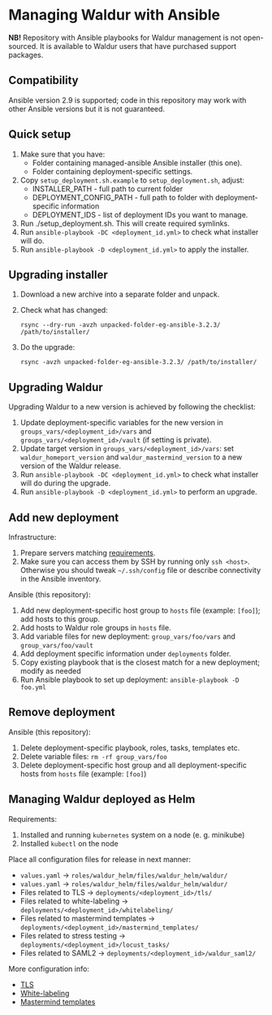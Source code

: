 # Managing Waldur with Ansible

**NB!** Repository with Ansible playbooks for Waldur management is not open-sourced. It is available to Waldur users
that have purchased support packages.

## Compatibility

Ansible version 2.9 is supported; code in this repository may work with other Ansible versions but it is not guaranteed.

## Quick setup

1. Make sure that you have:
    - Folder containing managed-ansible Ansible installer (this one).
    - Folder containing deployment-specific settings.
2. Copy `setup_deployment.sh.example` to `setup_deployment.sh`, adjust:
    - INSTALLER_PATH - full path to current folder
    - DEPLOYMENT_CONFIG_PATH - full path to folder with deployment-specific information
    - DEPLOYMENT_IDS - list of deployment IDs you want to manage.
3. Run ./setup_deployment.sh. This will create required symlinks.
4. Run `ansible-playbook -DC <deployment_id.yml>` to check what installer will do.
5. Run `ansible-playbook -D <deployment_id.yml>` to apply the installer.

## Upgrading installer

1. Download a new archive into a separate folder and unpack.
2. Check what has changed:

    ```rsync --dry-run -avzh unpacked-folder-eg-ansible-3.2.3/ /path/to/installer/```

3. Do the upgrade:

    ```rsync -avzh unpacked-folder-eg-ansible-3.2.3/ /path/to/installer/```

## Upgrading Waldur

Upgrading Waldur to a new version is achieved by following the checklist:

1. Update deployment-specific variables for the new version in `groups_vars/<deployment_id>/vars` and `groups_vars/<deployment_id>/vault` (if setting is private).
2. Update target version in `groups_vars/<deployment_id>/vars`: set `waldur_homeport_version` and `waldur_mastermind_version` to a new version of the Waldur release.
3. Run `ansible-playbook -DC <deployment_id.yml>` to check what installer will do during the upgrade.
4. Run `ansible-playbook -D <deployment_id.yml>` to perform an upgrade.

## Add new deployment

Infrastructure:

1. Prepare servers matching [requirements](https://github.com/waldur/waldur-docs/blob/master/docs/admin-guide/hardware-requirements/requirements.md).
2. Make sure you can access them by SSH by running only `ssh <host>`. Otherwise you should tweak `~/.ssh/config` file or describe connectivity in the Ansible inventory.

Ansible (this repository):

1. Add new deployment-specific host group to `hosts` file (example: `[foo]`); add hosts to this group.
2. Add hosts to Waldur role groups in `hosts` file.
3. Add variable files for new deployment: `group_vars/foo/vars` and `group_vars/foo/vault`
4. Add deployment specific information under `deployments` folder.
5. Copy existing playbook that is the closest match for a new deployment; modify as needed
6. Run Ansible playbook to set up deployment: `ansible-playbook -D foo.yml`

## Remove deployment

Ansible (this repository):

1. Delete deployment-specific playbook, roles, tasks, templates etc.
2. Delete variable files: `rm -rf group_vars/foo`
3. Delete deployment-specific host group and all deployment-specific hosts from `hosts` file (example: `[foo]`)

## Managing Waldur deployed as Helm

Requirements:

1. Installed and running `kubernetes` system on a node (e. g. minikube)
2. Installed `kubectl` on the node

Place all configuration files for release in next manner:

- `values.yaml` -> `roles/waldur_helm/files/waldur_helm/waldur/`
- `values.yaml` -> `roles/waldur_helm/files/waldur_helm/waldur/`
- Files related to TLS -> `deployments/<deployment_id>/tls/`
- Files related to white-labeling -> `deployments/<deployment_id>/whitelabeling/`
- Files related to mastermind templates -> `deployments/<deployment_id>/mastermind_templates/`
- Files related to stress testing -> `deployments/<deployment_id>/locust_tasks/`
- Files related to SAML2 -> `deployments/<deployment_id>/waldur_saml2/`

More configuration info:

- [TLS](https://github.com/opennode/waldur-helm/blob/master/docs/tls-config.md)
- [White-labeling](https://github.com/opennode/waldur-helm/blob/master/docs/whitelabeling.md)
- [Mastermind templates](https://github.com/opennode/waldur-helm/blob/master/docs/mastermind-templates.md)
